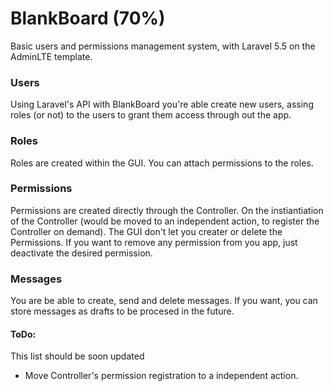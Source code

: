# BlankBoard (70%)
Basic users and permissions management system, with Laravel 5.5 on the AdminLTE template.

### Users
Using Laravel's API with BlankBoard you're able create new users, assing roles (or not) to the users to grant them access through out the app.

### Roles
Roles are created within the GUI. You can attach permissions to the roles.

### Permissions
Permissions are created directly through the Controller. On the instiantiation of the Controller (would be moved to an independent action, to register the Controller on demand). The GUI don't let you creater or delete the Permissions. If you want to remove any permission from you app, just deactivate the desired permission.

### Messages
You are be able to create, send and delete messages. If you want, you can store messages as drafts to be procesed in the future.

#### ToDo: ####
This list should be soon updated

* Move Controller's permission registration to a independent action.
